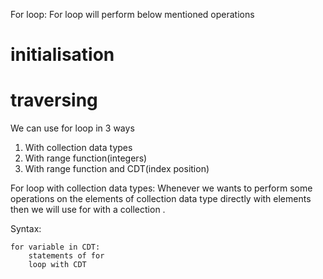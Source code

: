 For loop: 
For loop will perform below mentioned operations 
  # initialisation 
  # traversing 
 
We can use for loop in 3 ways  
  1. With collection data types 
  2. With range function(integers) 
  3. With range function and CDT(index position) 

 
For loop with collection data types: 
Whenever we wants to perform some operations on the elements of collection data type directly with elements then we will use for with a collection . 

Syntax: 

    for variable in CDT: 
        statements of for 
        loop with CDT 
